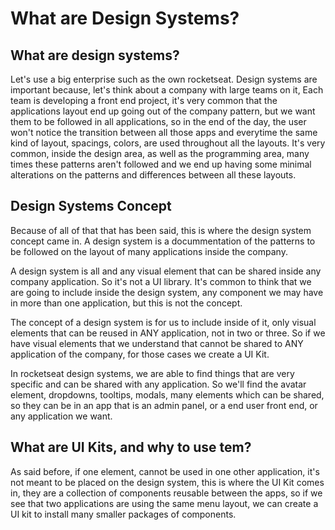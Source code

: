 # What are Design Systems?

## What are design systems? 

Let's use a big enterprise such as the own rocketseat. Design systems are important because, let's think about a company
with large teams on it, Each team is developing a front end project, it's very common that the applications layout end up
going out of the company pattern, but we want them to be followed in all applications, so in the end of the day, the user
won't notice the transition between all those apps and everytime the same kind of layout, spacings, colors, are used throughout
all the layouts.
It's very common, inside the design area, as well as the programming area, many times these patterns aren't followed and
we end up having some minimal alterations on the patterns and differences between all these layouts.

## Design Systems Concept

Because of all of that that has been said, this is where the design system concept came in. A design system is a docummentation
of the patterns to be followed on the layout of many applications inside the company.

A design system is all and any visual element that can be shared inside any company application. So it's not a UI library.
It's common to think that we are going to include inside the design system, any component we may have in more than one
application, but this is not the concept.

The concept of a design system is for us to include inside of it, only visual elements that can be reused in ANY application,
not in two or three. So if we have visual elements that we understand that cannot be shared to ANY application of the company,
for those cases we create a UI Kit.

In rocketseat design systems, we are able to find things that are very specific and can be shared with any application.
So we'll find the avatar element, dropdowns, tooltips, modals, many elements which can be shared, so they can be in an
app that is an admin panel, or a end user front end, or any application we want.

## What are UI Kits, and why to use tem?

As said before, if one element, cannot be used in one other application, it's not meant to be placed on the design system,
this is where the UI Kit comes in, they are a collection of components reusable between the apps, so if we see that two
applications are using the same menu layout, we can create a UI kit to install many smaller packages of components.








